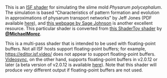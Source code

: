 This is an [ISF shader](https://isf.video) for simulating the slime mold
_Physarum polycephalum_. The simulation is based “Characteristics of pattern
formation and evolution in approximations of physarum transport networks” by
Jeff Jones (PDF available [here](https://uwe-repository.worktribe.com/output/980579)),
and [this webpage by Sage Johnson](https://cargocollective.com/sagejenson/physarum)
is another excellent resource. This particular shader is converted from
[this ShaderToy shader](https://www.shadertoy.com/view/tlKGDh) by
[**@MichaelMoroz**](https://github.com/MichaelMoroz).

This is a multi-pass shader that is intended to be used with floating-point
buffers. Not all ISF hosts support floating-point buffers; for example,
https://editor.isf.video/ does not appear to support floating-point buffers.
[Videosync](https://videosync.showsync.com), on the other hand, supports
floating-point buffers in v2.0.12 or later (a beta version of v2.0.12 is
available
[here](https://forum.showsync.com/t/floating-point-buffers-in-isf-shaders/2490/7)).
Note that this shader will produce *very* different output if floating-point
buffers are not used.
